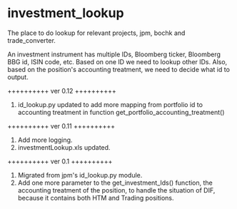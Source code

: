 # investment_lookup

The place to do lookup for relevant projects, jpm, bochk and trade_converter.

An investment instrument has multiple IDs, Bloomberg ticker, Bloomberg BBG id,
ISIN code, etc. Based on one ID we need to lookup other IDs. Also, based on the position's accounting treatment, we need to decide what id to output.



++++++++++
ver 0.12
++++++++++
1. id_lookup.py updated to add more mapping from portfolio id to accounting treatment in function get_portfolio_accounting_treatment()



++++++++++
ver 0.11
++++++++++
1. Add more logging.
2. investmentLookup.xls updated.



++++++++++
ver 0.1
++++++++++
1. Migrated from jpm's id_lookup.py module.
2. Add one more parameter to the get_investment_Ids() function, the accounting treatment of the position, to handle the situation of DIF, because it contains both HTM and Trading positions.
